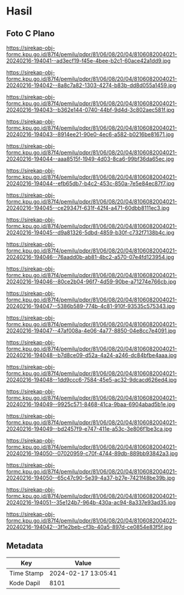 # Hasil

## Foto C Plano

https://sirekap-obj-formc.kpu.go.id/87f4/pemilu/pdpr/81/06/08/20/04/8106082004021-20240216-194041--ad3ecf19-f45e-4bee-b2c1-60ace42a1dd9.jpg

https://sirekap-obj-formc.kpu.go.id/87f4/pemilu/pdpr/81/06/08/20/04/8106082004021-20240216-194042--8a8c7a82-1303-4274-b83b-dd8d055a1459.jpg

https://sirekap-obj-formc.kpu.go.id/87f4/pemilu/pdpr/81/06/08/20/04/8106082004021-20240216-194043--b362e144-0740-44bf-9d4d-3c802aec581f.jpg

https://sirekap-obj-formc.kpu.go.id/87f4/pemilu/pdpr/81/06/08/20/04/8106082004021-20240216-194043--8914ee21-90e0-4ec6-a582-b0216be81671.jpg

https://sirekap-obj-formc.kpu.go.id/87f4/pemilu/pdpr/81/06/08/20/04/8106082004021-20240216-194044--aaa8515f-1949-4d03-8ca6-99bf36da65ec.jpg

https://sirekap-obj-formc.kpu.go.id/87f4/pemilu/pdpr/81/06/08/20/04/8106082004021-20240216-194044--efb65db7-b4c2-453c-850a-7e5e84ec87f7.jpg

https://sirekap-obj-formc.kpu.go.id/87f4/pemilu/pdpr/81/06/08/20/04/8106082004021-20240216-194045--ce29347f-631f-42f4-a471-60dbb8111ec3.jpg

https://sirekap-obj-formc.kpu.go.id/87f4/pemilu/pdpr/81/06/08/20/04/8106082004021-20240216-194045--d9a81326-5dbd-4859-b30f-c732f7138b4c.jpg

https://sirekap-obj-formc.kpu.go.id/87f4/pemilu/pdpr/81/06/08/20/04/8106082004021-20240216-194046--76aadd0b-ab81-4bc2-a570-07e4fd123954.jpg

https://sirekap-obj-formc.kpu.go.id/87f4/pemilu/pdpr/81/06/08/20/04/8106082004021-20240216-194046--80ce2b04-96f7-4d59-90be-a71274e766cb.jpg

https://sirekap-obj-formc.kpu.go.id/87f4/pemilu/pdpr/81/06/08/20/04/8106082004021-20240216-194047--5386b589-774b-4c81-910f-93535c575343.jpg

https://sirekap-obj-formc.kpu.go.id/87f4/pemilu/pdpr/81/06/08/20/04/8106082004021-20240216-194047--47af008a-4e06-4a77-8850-04e8cc7e4091.jpg

https://sirekap-obj-formc.kpu.go.id/87f4/pemilu/pdpr/81/06/08/20/04/8106082004021-20240216-194048--b7d8ce09-d52a-4a24-a246-dc84bfbe4aaa.jpg

https://sirekap-obj-formc.kpu.go.id/87f4/pemilu/pdpr/81/06/08/20/04/8106082004021-20240216-194048--1dd9ccc6-7584-45e5-ac32-9dcacd626ed4.jpg

https://sirekap-obj-formc.kpu.go.id/87f4/pemilu/pdpr/81/06/08/20/04/8106082004021-20240216-194049--9925c571-8468-41ca-9baa-6904abad5b1e.jpg

https://sirekap-obj-formc.kpu.go.id/87f4/pemilu/pdpr/81/06/08/20/04/8106082004021-20240216-194049--bd2457f9-e747-411e-a53c-3e806f1be3ca.jpg

https://sirekap-obj-formc.kpu.go.id/87f4/pemilu/pdpr/81/06/08/20/04/8106082004021-20240216-194050--07020959-c70f-4744-89db-889bb93842a3.jpg

https://sirekap-obj-formc.kpu.go.id/87f4/pemilu/pdpr/81/06/08/20/04/8106082004021-20240216-194050--65c47c90-5e39-4a37-b27e-7421f48be39b.jpg

https://sirekap-obj-formc.kpu.go.id/87f4/pemilu/pdpr/81/06/08/20/04/8106082004021-20240216-194051--35e124b7-964b-430a-ac94-8a337e93ad35.jpg

https://sirekap-obj-formc.kpu.go.id/87f4/pemilu/pdpr/81/06/08/20/04/8106082004021-20240216-194042--3f1e2beb-cf3b-40a5-897d-ce0854e83f5f.jpg


## Metadata

| Key        | Value               |
| ---------- | ------------------- |
| Time Stamp | 2024-02-17 13:05:41 |
| Kode Dapil | 8101                |



